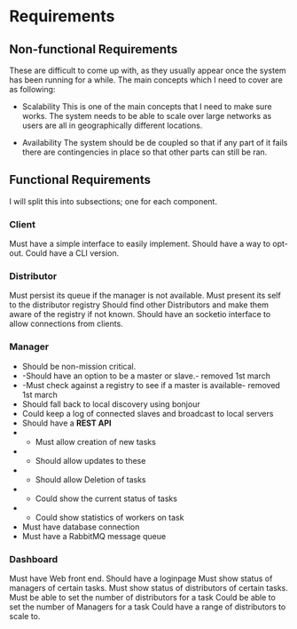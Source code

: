 # Requirements

## Non-functional Requirements
These are difficult to come up with, as they usually appear once the system has been running for a while. The main concepts which I need to cover are as following:

- Scalability
This is one of the main concepts that I need to make sure works. The system needs to be able to scale over large networks as users are all in geographically different locations.

- Availability 
The system should be de coupled so that if any part of it fails there are contingencies in place so that other parts can still be ran.

## Functional Requirements

I will split this into subsections; one for each component.

### Client
Must have a simple interface to easily implement.
Should have a way to opt-out.
Could have a CLI version.

### Distributor
Must persist its queue if the manager is not available.
Must present its self to the distributor registry
Should find other Distributors and make them aware of the registry if not known.
Should have an socketio interface to allow connections from clients.

### Manager
- Should be non-mission critical.
- -Should have an option to be a master or slave.- removed 1st march
- -Must check against a registry to see if a master is available- removed 1st march
- Should fall back to local discovery using bonjour
- Could keep a log of connected slaves and broadcast to local servers 
- Should have a **REST API**
- - Must allow creation of new tasks
- - Should allow updates to these
- - Should allow Deletion of tasks
- - Could show the current status of tasks
- - Could show statistics of workers on task
- Must have database connection
- Must have a RabbitMQ message queue 

### Dashboard 
Must have Web front end.
Should have a loginpage
Must show status of managers of certain tasks.
Must show status of distributors of certain tasks.
Must be able to set the number of distributors for a task
Could be able to set the number of Managers for a task
Could have a range of distributors to scale to.


